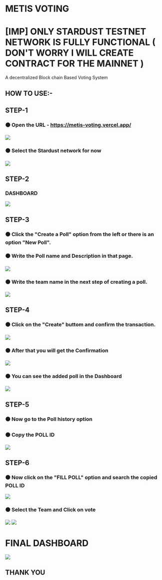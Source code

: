 # METIS VOTING 
# [IMP] ONLY STARDUST TESTNET NETWORK IS FULLY FUNCTIONAL ( DON'T WORRY I WILL CREATE CONTRACT FOR THE MAINNET )
A decentralized Block chain Based Voting System

## HOW TO USE:-

## STEP-1
### ⚫ Open the URL - https://metis-voting.vercel.app/
<img src="https://github.com/SAMBITSARGAM/metis-voting/blob/main/img/1-vote.png">

### ⚫ Select the Stardust network for now
<img src="https://github.com/SAMBITSARGAM/metis-voting/blob/main/img/2-vote.png">

## STEP-2
### DASHBOARD
<img src="https://github.com/SAMBITSARGAM/metis-voting/blob/main/img/3-vote.png">

## STEP-3
### ⚫ Click the "Create a Poll" option from the left or there is an option "New Poll".

### ⚫ Write the Poll name and Description in that page.
<img src="https://github.com/SAMBITSARGAM/metis-voting/blob/main/img/4-vote.png">

### ⚫ Write the team name in the next step of creating a poll.
<img src="https://github.com/SAMBITSARGAM/metis-voting/blob/main/img/5-vote'.png">

## STEP-4

### ⚫ Click on the "Create" buttom and confirm the transaction.
<img src="https://github.com/SAMBITSARGAM/metis-voting/blob/main/img/6-vote.png">

### ⚫ After that you will get the Confirmation
<img src="https://github.com/SAMBITSARGAM/metis-voting/blob/main/img/7-vote.png">

### ⚫ You can see the added poll in the Dashboard
<img src="https://github.com/SAMBITSARGAM/metis-voting/blob/main/img/8-vote.png">

## STEP-5

### ⚫ Now go to the Poll history option

### ⚫ Copy the POLL ID
<img src="https://github.com/SAMBITSARGAM/metis-voting/blob/main/img/9-vote.png">

## STEP-6

### ⚫ Now click on the "FILL POLL" option and search the copied POLL ID
<img src="https://github.com/SAMBITSARGAM/metis-voting/blob/main/img/10-vote.png">

### ⚫ Select the Team and Click on vote 
<img src="https://github.com/SAMBITSARGAM/metis-voting/blob/main/img/11-vote.png">
<img src="https://github.com/SAMBITSARGAM/metis-voting/blob/main/img/12-vote.png">

# FINAL DASHBOARD
<img src="https://github.com/SAMBITSARGAM/metis-voting/blob/main/img/13-vote.png">

## THANK YOU 
